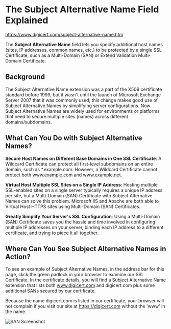 # The Subject Alternative Name Field Explained

https://www.digicert.com/subject-alternative-name.htm

The **Subject Alternative Name** field lets you specify additional host names (sites, IP addresses, common names, etc.) to be protected by a single SSL Certificate, such as a Multi-Domain (SAN) or Extend Validation Multi-Domain Certificate.

## Background

The Subject Alternative Name extension was a part of the X509 certificate standard before 1999, but it wasn't until the launch of Microsoft Exchange Server 2007 that it was commonly used; this change makes good use of Subject Alternative Names by simplifying server configurations. Now Subject Alternative Names are widely used for environments or platforms that need to secure multiple sites (names) across different domains/subdomains.

## What Can You Do with Subject Alternative Names?

**Secure Host Names on Different Base Domains in One SSL Certificate**: A Wildcard Certificate can protect all first-level subdomains on an entire domain, such as *.example.com. However, a Wildcard Certificate cannot protect both www.example.com and www.example.net.

**Virtual Host Multiple SSL Sites on a Single IP Address**: Hosting multiple SSL-enabled sites on a single server typically requires a unique IP address per site, but a Multi-Domain (SAN) Certificate with Subject Alternative Names can solve this problem. Microsoft IIS and Apache are both able to Virtual Host HTTPS sites using Multi-Domain (SAN) Certificates.

**Greatly Simplify Your Server's SSL Configuration**: Using a Multi-Domain (SAN) Certificate saves you the hassle and time involved in configuring multiple IP addresses on your server, binding each IP address to a different certificate, and trying to piece it all together.

## Where Can You See Subject Alternative Names in Action?

To see an example of Subject Alternative Names, in the address bar for this page, click the green padlock in your browser to examine our SSL Certificate. In the certificate details, you will find a Subject Alternative Name extension that lists both www.digicert.com and digicert.com plus some additional SANs secured by our certificate.

Because the name digicert.com is listed in our certificate, your browser will not complain if you visit our site at https://digicert.com without the 'www' in the name.

![SAN Screenshot](https://www.digicert.com/images/d3/san_screenshot_boxed-1.png)
